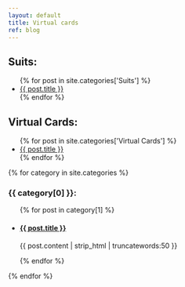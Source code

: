 ```yaml
---
layout: default
title: Virtual cards
ref: blog
---
```


<!-- List of Categories: Suits -->
<div class="categories-list">
  <h2>Suits:</h2>
  <ul>
    {% for post in site.categories['Suits'] %}
      <li><a href="{{ site.baseurl }}{{ post.url }}">{{ post.title }}</a></li>
    {% endfor %}
  </ul>
</div>

<!-- List of Categories: Virtual Cards -->
<div class="categories-list">
  <h2>Virtual Cards:</h2>
  <ul>
    {% for post in site.categories['Virtual Cards'] %}
      <li><a href="{{ site.baseurl }}{{ post.url }}">{{ post.title }}</a></li>
    {% endfor %}
  </ul>
</div>

<!-- Blog Posts with 50-word Snippets for All Categories -->
<div class="blog-posts">
  {% for category in site.categories %}
    <h3>{{ category[0] }}:</h3>
    <ul>
      {% for post in category[1] %}
        <li>
          <h4><a href="{{ site.baseurl }}{{ post.url }}">{{ post.title }}</a></h4>
          <p>{{ post.content | strip_html | truncatewords:50 }}</p>
        </li>
      {% endfor %}
    </ul>
  {% endfor %}
</div>
